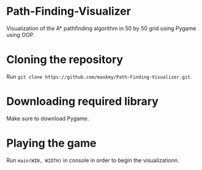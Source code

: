 # Path-Finding-Visualizer
Visualization of the A* pathfinding algorithm in 50 by 50 grid using Pygame using OOP. 

# Cloning the repository 
Run `git clone https://github.com/maxkmy/Path-Finding-Visualizer.git`.

# Downloading required library 
Make sure to download Pygame.

# Playing the game 
Run `main(WIN, WIDTH)` in console in order to begin the visualizationn.
